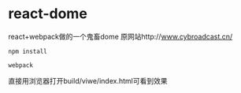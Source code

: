 # react-dome
react+webpack做的一个鬼畜dome
原网站http://www.cybroadcast.cn/

`npm install`

`webpack`

直接用浏览器打开build/viwe/index.html可看到效果
